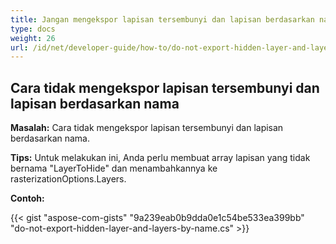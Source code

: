 ```yaml
---
title: Jangan mengekspor lapisan tersembunyi dan lapisan berdasarkan nama
type: docs
weight: 26
url: /id/net/developer-guide/how-to/do-not-export-hidden-layer-and-layers-by-name/
---
```


## **Cara tidak mengekspor lapisan tersembunyi dan lapisan berdasarkan nama**

**Masalah:** Cara tidak mengekspor lapisan tersembunyi dan lapisan berdasarkan nama.

**Tips:** Untuk melakukan ini, Anda perlu membuat array lapisan yang tidak bernama "LayerToHide" dan menambahkannya ke rasterizationOptions.Layers.

**Contoh:**

{{< gist "aspose-com-gists" "9a239eab0b9dda0e1c54be533ea399bb" "do-not-export-hidden-layer-and-layers-by-name.cs" >}}
